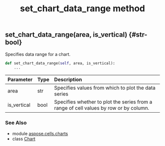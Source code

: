 ﻿---
title: set_chart_data_range method
second_title: Aspose.Cells for Python via .NET API References
description: 
type: docs
weight: 100
url: /aspose.cells.charts/chart/set_chart_data_range/
is_root: false
---

## set_chart_data_range(area, is_vertical) {#str-bool}

Specifies data range for a chart.



```python
def set_chart_data_range(self, area, is_vertical):
    ...
```


| Parameter | Type | Description |
| :- | :- | :- |
| area | str | Specifies values from which to plot the data series |
| is_vertical | bool | Specifies whether to plot the series from a range of cell values by row or by column. |



### See Also
* module [aspose.cells.charts](../../)
* class [Chart](/cells/python-net/aspose.cells.charts/chart)
